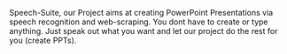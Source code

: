 Speech-Suite, our Project aims at creating PowerPoint Presentations via speech recognition and web-scraping. You dont have to create or type anything. Just speak out what you want and let our project do the rest for you (create PPTs).
